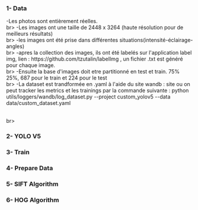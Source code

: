 <body>
<h3>1- Data</h3>
  <p> 
-Les photos sont entièrement réelles.
<br>br>
-Les images ont une taille de 2448 x 3264 (haute résolution pour de meilleurs résultats)
<br>br>
-les images ont été prise dans différentes situations(intensité-éclairage-angles)
<br>br>
-apres la collection des images, ils ont été labelés sur l'application label img, lien : https://github.com/tzutalin/labelImg ,
un fichier .txt est généré pour chaque image.
<br>br>
-Ensuite la base d'images doit etre partitionné en test et train. 75% 25%, 687 pour le train et 224 pour le test
<br>br>
-La dataset est trandformée en .yaml à l'aide du site wandb : site ou on peut tracker les metrics et les trainings
par la commande suivante : python utils/loggers/wandb/log_dataset.py --project custom_yolov5 --data data/custom_dataset.yaml
</p>
  <br>br>
<h3>2- YOLO V5</h3>
<h3>3- Train</h3>
<h3>4- Prepare Data</h3>
<h3>5- SIFT Algorithm</h3>
<h3>6- HOG Algorithm</h3>
</body>
